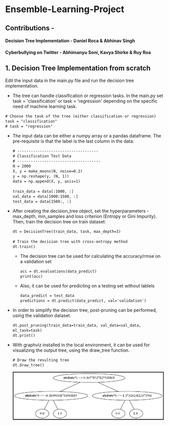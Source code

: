# Ensemble-Learning-Project

## Contributions - 
####  Decision Tree Implementation - Daniel Roca & Abhinav Singh

####  Cyberbullying on Twitter - Abhimanyu Soni, Kavya Shirke & Ruy Roa

## 1. Decision Tree Implementation from scratch

Edit the input data in the main.py file and run the decision tree implementation.

- The tree can handle classification or regression tasks. In the main.py set task = 'classification' or task = 'regression' depending on the specific need of machine learning task.

````
# Choose the task of the tree (either classification or regression)
task = "classification"
# task = "regression"
````

- The input data can be either a numpy array or a pandas dataframe. The pre-requisite is that the label is the last column in the data.
  ````
  # ------------------------------------
  # Classification Test Data
  # -------------------------------------
  N = 2000
  X, y = make_moons(N, noise=0.2)
  y = np.reshape(y, (N, 1))
  data = np.append(X, y, axis=1)

  train_data = data[:1000, :]
  val_data = data[1000:1500, :]
  test_data = data[1500:, :]
  ````

- After creating the decision_tree object, set the hyperparameters - max_depth, min_samples and loss criterion (Entropy or Gini Impurity). Then, train the decision tree on train dataset:
  ````
  dt = DecisionTree(train_data, task, max_depth=3)
  
  # Train the decision tree with cross-entropy method
  dt.train()
  ````

  - The decision tree can be used for calculating the accuracy/rmse on a validation set
    ````
    acc = dt.evaluations(data_predict)
    print(acc)
    ````

  - Also, it can be used for predicting on a testing set without lablels
    ````
    data_predict = test_data
    predictions = dt.predict(data_predict, val='validation')
    ````

- In order to simplify the decision tree, post-pruning can be performed, using the validation dataset.
  ````
  dt.post_pruning(train_data=train_data, val_data=val_data, ml_task=task)
  dt.print()
  ````
  
- With graphviz installed in the local environment, it can be used for visualizing the output tree, using the draw_tree function.
  ````
  # Draw the resulting tree
  dt.draw_tree()
  ````
  
  ![](DecisionTree/tree_sample.PNG)
  



